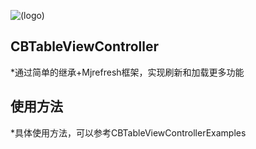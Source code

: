 ![(logo)](http://pic.cnblogs.com/avatar/744009/20150413142113.png)

## CBTableViewController
*通过简单的继承+Mjrefresh框架，实现刷新和加载更多功能

## 使用方法
*具体使用方法，可以参考CBTableViewControllerExamples
